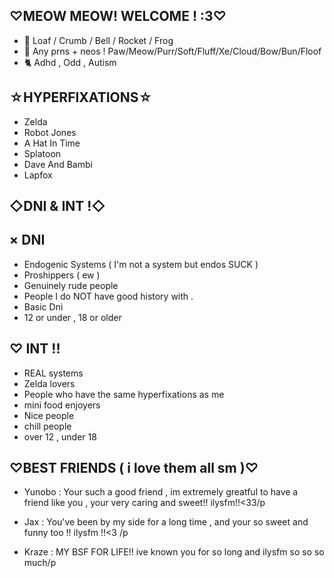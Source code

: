 ♡MEOW MEOW! WELCOME  ! :3♡
-
- 🥞 Loaf / Crumb / Bell / Rocket / Frog
- 🍔 Any prns + neos ! Paw/Meow/Purr/Soft/Fluff/Xe/Cloud/Bow/Bun/Floof
- 🐈 Adhd , Odd , Autism
  
☆HYPERFIXATIONS☆
-
  - Zelda
  - Robot Jones
  - A Hat In Time
  - Splatoon
  - Dave And Bambi
  - Lapfox
 
◇DNI & INT !◇
-

× DNI
- 
  - Endogenic Systems ( I'm not a system but endos SUCK )
  - Proshippers ( ew )
  - Genuinely rude people
  - People I do NOT have good history with .
  - Basic Dni
  - 12 or under  , 18 or older

♡ INT !!
-
 - REAL systems 
 - Zelda lovers
 - People who have the same hyperfixations as me
 - mini food enjoyers
 - Nice people
 - chill people
 - over 12 , under 18
 




  ♡BEST FRIENDS ( i love them all sm )♡
  -
  - Yunobo : Your such a good friend , im extremely greatful to have a friend like you , your very caring and sweet!! ilysfm!!<33/p
  
  - Jax : You've been by my side for a long time , and your so sweet and funny too !! ilysfm !!<3 /p
  
  - Kraze : MY BSF FOR LIFE!! ive known you for so long and ilysfm so so so much/p

